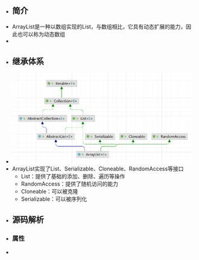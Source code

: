 - ## 简介
- ArrayList是一种以数组实现的List，与数组相比，它具有动态扩展的能力，因此也可以称为动态数组
-
- ## 继承体系
- ![image.png](../assets/image_1643073454713_0.png)
- ArrayList实现了List、Serializable、Cloneable、RandomAccess等接口
	- List：提供了基础的添加、删除、遍历等操作
	- RandomAccess：提供了随机访问的能力
	- Cloneable：可以被克隆
	- Serializable：可以被序列化
- ## 源码解析
- ### 属性
- ```java
  ```